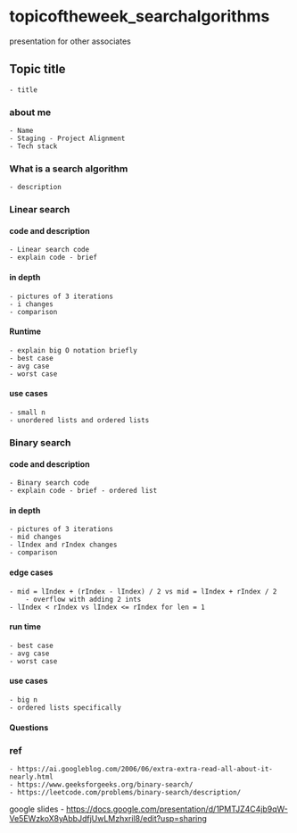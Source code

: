 # topicoftheweek_searchalgorithms
presentation for other associates

## Topic title
    - title

### about me
    - Name
    - Staging - Project Alignment
    - Tech stack
### What is a search algorithm
    - description
### Linear search

#### code and description
    - Linear search code
    - explain code - brief
#### in depth
    - pictures of 3 iterations
    - i changes
    - comparison
#### Runtime
    - explain big O notation briefly
    - best case
    - avg case
    - worst case
#### use cases
    - small n
    - unordered lists and ordered lists
### Binary search

#### code and description
    - Binary search code
    - explain code - brief - ordered list
#### in depth
    - pictures of 3 iterations
    - mid changes
    - lIndex and rIndex changes
    - comparison
#### edge cases
    - mid = lIndex + (rIndex - lIndex) / 2 vs mid = lIndex + rIndex / 2
        - overflow with adding 2 ints
    - lIndex < rIndex vs lIndex <= rIndex for len = 1
#### run time
    - best case
    - avg case
    - worst case
#### use cases
    - big n
    - ordered lists specifically
#### Questions

### ref
    - https://ai.googleblog.com/2006/06/extra-extra-read-all-about-it-nearly.html
    - https://www.geeksforgeeks.org/binary-search/
    - https://leetcode.com/problems/binary-search/description/
    
google slides - https://docs.google.com/presentation/d/1PMTJZ4C4jb9qW-Ve5EWzkoX8yAbbJdfjUwLMzhxril8/edit?usp=sharing